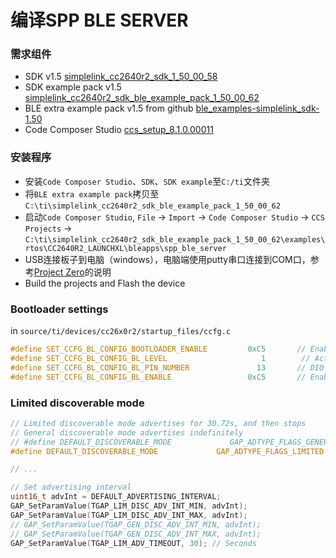 # 编译SPP BLE SERVER

### 需求组件

+ SDK v1.5 [simplelink_cc2640r2_sdk_1_50_00_58](http://www.ti.com/tool/SIMPLELINK-CC2640R2-SDK)
+ SDK example pack v1.5 [simplelink_cc2640r2_sdk_ble_example_pack_1_50_00_62](http://www.ti.com/tool/SIMPLELINK-CC2640R2-SDK)
+ BLE extra example pack v1.5 from github [ble_examples-simplelink_sdk-1.50](https://github.com/ti-simplelink/ble_examples/tree/simplelink_sdk-1.50)
+ Code Composer Studio [ccs_setup_8.1.0.00011](http://www.ti.com/tool/ccstudio)

### 安装程序

+ 安装`Code Composer Studio`、`SDK`、`SDK example`至`C:/ti`文件夹
+ 将`BLE extra example pack`拷贝至`C:\ti\simplelink_cc2640r2_sdk_ble_example_pack_1_50_00_62`
+ 启动`Code Composer Studio`, `File` -> `Import` -> `Code Composer Studio` -> `CCS Projects` -> `C:\ti\simplelink_cc2640r2_sdk_ble_example_pack_1_50_00_62\examples\rtos\CC2640R2_LAUNCHXL\bleapps\spp_ble_server`
+ USB连接板子到电脑（windows），电脑端使用putty串口连接到COM口，参考[Project Zero](http://dev.ti.com/tirex/#/DevTool/CC2640R2%20LaunchPad/?link=Software%2FSimpleLink%20CC2640R2%20SDK%2FSimpleLink%20Academy%2FBluetooth%204.2%2FFundamentals)的说明
+ Build the projects and Flash the device

### Bootloader settings

in `source/ti/devices/cc26x0r2/startup_files/ccfg.c`

```C
#define SET_CCFG_BL_CONFIG_BOOTLOADER_ENABLE         0xC5       // Enable ROM boot loader
#define SET_CCFG_BL_CONFIG_BL_LEVEL                     1        // Active high to open boot loader backdoor
#define SET_CCFG_BL_CONFIG_BL_PIN_NUMBER               13       // DIO number for boot loader backdoor
#define SET_CCFG_BL_CONFIG_BL_ENABLE                 0xC5       // Enabled boot
```

### Limited discoverable mode
```C
// Limited discoverable mode advertises for 30.72s, and then stops
// General discoverable mode advertises indefinitely
// #define DEFAULT_DISCOVERABLE_MODE             GAP_ADTYPE_FLAGS_GENERAL
#define DEFAULT_DISCOVERABLE_MODE             GAP_ADTYPE_FLAGS_LIMITED

// ...

// Set advertising interval
uint16_t advInt = DEFAULT_ADVERTISING_INTERVAL;
GAP_SetParamValue(TGAP_LIM_DISC_ADV_INT_MIN, advInt);
GAP_SetParamValue(TGAP_LIM_DISC_ADV_INT_MAX, advInt);
// GAP_SetParamValue(TGAP_GEN_DISC_ADV_INT_MIN, advInt);
// GAP_SetParamValue(TGAP_GEN_DISC_ADV_INT_MAX, advInt);
GAP_SetParamValue(TGAP_LIM_ADV_TIMEOUT, 30); // Seconds
```